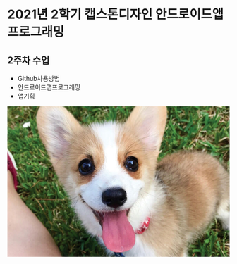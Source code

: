 # 2021년 2학기 캡스톤디자인 안드로이드앱 프로그래밍

## 2주차 수업
  - Github사용방법
  - 안드로이드앱프로그래밍
  - 앱기획

<img width="" height="" src="./png/dog.jpg"></img>




